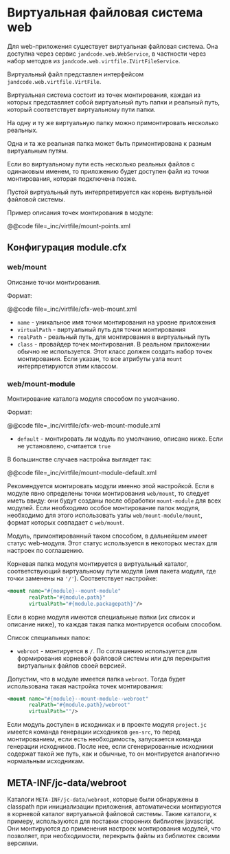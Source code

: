 
Виртуальная файловая система web
================================

Для web-приложения существует виртуальная файловая система. Она доступна через
сервис `jandcode.web.WebService`, в частности через набор методов из
`jandcode.web.virtfile.IVirtFileService`.

Виртуальный файл представлен интерфейсом `jandcode.web.virtfile.VirtFile`.

Виртуальная система состоит из точек монтирования, каждая из которых представляет
собой виртуальный путь папки и реальный путь, который соответствует виртуальному
пути папки.

На одну и ту же виртуальную папку можно примонтировать несколько реальных.

Одна и та же реальная папка может быть примонтирована к разным виртуальным путям.

Если во виртуальному пути есть несколько реальных файлов с одинаковым именем,
то приложению будет доступен файл из точки монтирования, которая подключена позже.

Пустой виртуальный путь интерпретируется как корень виртуальной файловой системы.

Пример описания точек монтирования в модуле:

@@code file=_inc/virtfile/mount-points.xml

Конфигурация module.cfx
----------------------

### web/mount

Описание точки монтирования.

Формат:

@@code file=_inc/virtfile/cfx-web-mount.xml

* `name` - уникальное имя точки монтирования на уровне приложения
* `virtualPath` - виртуальный путь для точки монтирования
* `realPath` - реальный путь, для монтирования в виртуальный путь
* `class` - провайдер точек монтирования. В реальном приложении обычно не используется.
  Этот класс должен создать набор точек монтирования. Если указан, то все
  атрибуты узла `mount` интерпретируются этим классом.


### web/mount-module

Монтирование каталога модуля способом по умолчанию.

Формат:

@@code file=_inc/virtfile/cfx-web-mount-module.xml

* `default` - монтировать ли модуль по умолчанию, описано ниже. Если не установлено,
  считается `true`

В большинстве случаев настройка выглядет так:

@@code file=_inc/virtfile/mount-module-default.xml

Рекомендуется монтировать модули именно этой настройкой.
Если в модуле явно определены точки монтирования `web/mount`,
то следует иметь ввиду: они будут созданы после обработки `mount-module` для всех модулей.
Если необходимо особое монтирование папок модуля, необходимо для этого использовать
узлы `web/mount-module/mount`, формат которых совпадает с `web/mount`.

Модуль, примонтированный таком способом, в дальнейшем имеет статус web-модуля. Этот
статус используется в некоторых местах для настроек по соглашению.

Корневая папка модуля монтируется в виртуальный каталог, соответствующий виртуальному
пути модуля (имя пакета модуля, где точки заменены на `'/'`). Соответствует настройке:

```xml
<mount name="#{module}--mount-module"
       realPath="#{module.path}"
       virtualPath="#{module.packagepath}"/>
```

Если в корне модуля имеются специальные папки (их список и описание ниже),
то каждая такая папка монтируется особым способом.

Список специальных папок:

* `webroot` - монтируется в `/`. По соглашению используется для формирования корневой
  файловой системы или для перекрытия виртуальных файлов своей версией.

Допустим, что в модуле имеется папка `webroot`. Тогда будет использована
такая настройка точек монтирования:

```xml
<mount name="#{module}--mount-module--webroot"
       realPath="#{module.path}/webroot"
       virtualPath=""/>
```

Если модуль доступен в исходниках и в проекте модуля `project.jc` имеется
команда генерации исходников `gen-src`, то перед монтированием, если есть необходимость,
запускается команда генерации исходников. После нее, если сгенерированные исходники
содержат такой же путь, как и обычные, то он монтируется аналогично нормальным исходникам.


META-INF/jc-data/webroot
------------------------

Каталоги `META-INF/jc-data/webroot`, которые были обнаружены в classpath при инициализации
приложения, автоматически монтируются в корневой каталог виртуальной файловой системы.
Такие каталоги, к примеру, используются для поставки сторонних библиотек javascript.
Они монтируются до применения настроек монтирования модулей, что позволяет, при
необходимости, перекрыть файлы из библиотек своими версиями.













